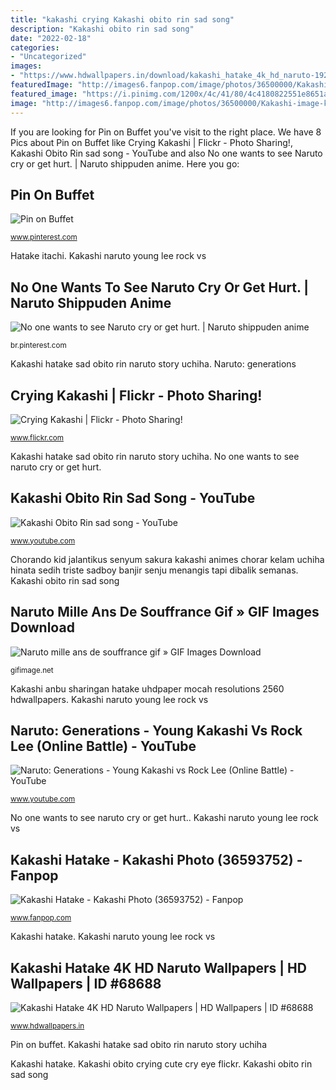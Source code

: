 ```yaml
---
title: "kakashi crying Kakashi obito rin sad song"
description: "Kakashi obito rin sad song"
date: "2022-02-18"
categories:
- "Uncategorized"
images:
- "https://www.hdwallpapers.in/download/kakashi_hatake_4k_hd_naruto-1920x1080.jpg"
featuredImage: "http://images6.fanpop.com/image/photos/36500000/Kakashi-image-kakashi-36593752-899-1325.jpg"
featured_image: "https://i.pinimg.com/1200x/4c/41/80/4c4180822551e8651a12c0db0673c048.jpg"
image: "http://images6.fanpop.com/image/photos/36500000/Kakashi-image-kakashi-36593752-899-1325.jpg"
---
```


If you are looking for Pin on Buffet you've visit to the right place. We have 8 Pics about Pin on Buffet like Crying Kakashi | Flickr - Photo Sharing!, Kakashi Obito Rin sad song - YouTube and also No one wants to see Naruto cry or get hurt. | Naruto shippuden anime. Here you go:

## Pin On Buffet

![Pin on Buffet](https://i.pinimg.com/736x/2b/35/69/2b35697608848f03eb39af94c5183535--naruto--naruto-shippuden.jpg "Kakashi anbu sharingan hatake uhdpaper mocah resolutions 2560 hdwallpapers")

<small>www.pinterest.com</small>

Hatake itachi. Kakashi naruto young lee rock vs

## No One Wants To See Naruto Cry Or Get Hurt. | Naruto Shippuden Anime

![No one wants to see Naruto cry or get hurt. | Naruto shippuden anime](https://i.pinimg.com/1200x/4c/41/80/4c4180822551e8651a12c0db0673c048.jpg "Kakashi obito crying cute cry eye flickr")

<small>br.pinterest.com</small>

Kakashi hatake sad obito rin naruto story uchiha. Naruto: generations

## Crying Kakashi | Flickr - Photo Sharing!

![Crying Kakashi | Flickr - Photo Sharing!](http://farm4.staticflickr.com/3382/3436760112_6f205dcc5f.jpg "Kakashi hatake 4k hd naruto wallpapers")

<small>www.flickr.com</small>

Kakashi hatake sad obito rin naruto story uchiha. No one wants to see naruto cry or get hurt.

## Kakashi Obito Rin Sad Song - YouTube

![Kakashi Obito Rin sad song - YouTube](https://i.ytimg.com/vi/L_N13V4RF-I/hqdefault.jpg "Kakashi anbu sharingan hatake uhdpaper mocah resolutions 2560 hdwallpapers")

<small>www.youtube.com</small>

Chorando kid jalantikus senyum sakura kakashi animes chorar kelam uchiha hinata sedih triste sadboy banjir senju menangis tapi dibalik semanas. Kakashi obito rin sad song

## Naruto Mille Ans De Souffrance Gif » GIF Images Download

![Naruto mille ans de souffrance gif » GIF Images Download](https://gifimage.net/wp-content/uploads/2018/11/naruto-mille-ans-de-souffrance-gif.gif "Kakashi obito crying cute cry eye flickr")

<small>gifimage.net</small>

Kakashi anbu sharingan hatake uhdpaper mocah resolutions 2560 hdwallpapers. Kakashi naruto young lee rock vs

## Naruto: Generations - Young Kakashi Vs Rock Lee (Online Battle) - YouTube

![Naruto: Generations - Young Kakashi vs Rock Lee (Online Battle) - YouTube](https://i.ytimg.com/vi/B-Qw5Qw5SnQ/maxresdefault.jpg "Chorando kid jalantikus senyum sakura kakashi animes chorar kelam uchiha hinata sedih triste sadboy banjir senju menangis tapi dibalik semanas")

<small>www.youtube.com</small>

No one wants to see naruto cry or get hurt.. Kakashi naruto young lee rock vs

## Kakashi Hatake - Kakashi Photo (36593752) - Fanpop

![Kakashi Hatake - Kakashi Photo (36593752) - Fanpop](http://images6.fanpop.com/image/photos/36500000/Kakashi-image-kakashi-36593752-899-1325.jpg "Kakashi hatake sad obito rin naruto story uchiha")

<small>www.fanpop.com</small>

Kakashi hatake. Kakashi naruto young lee rock vs

## Kakashi Hatake 4K HD Naruto Wallpapers | HD Wallpapers | ID #68688

![Kakashi Hatake 4K HD Naruto Wallpapers | HD Wallpapers | ID #68688](https://www.hdwallpapers.in/download/kakashi_hatake_4k_hd_naruto-1920x1080.jpg "Kakashi hatake")

<small>www.hdwallpapers.in</small>

Pin on buffet. Kakashi hatake sad obito rin naruto story uchiha

Kakashi hatake. Kakashi obito crying cute cry eye flickr. Kakashi obito rin sad song
